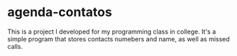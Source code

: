 # agenda-contatos
This is a project I developed for my programming class in college. It's a simple program that stores contacts numebers and name, as well as missed calls.
